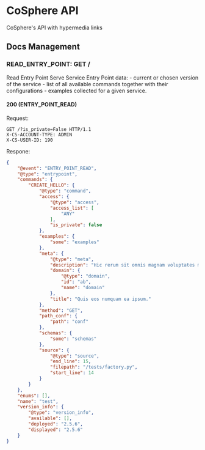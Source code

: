 
# CoSphere API
CoSphere's API with hypermedia links
## Docs Management
### READ_ENTRY_POINT: GET /
Read Entry Point 
Serve Service Entry Point data: - current or chosen version of the service - list of all available commands together with their configurations - examples collected for a given service.
#### 200 (ENTRY_POINT_READ)
Request:
```http
GET /?is_private=False HTTP/1.1
X-CS-ACCOUNT-TYPE: ADMIN
X-CS-USER-ID: 190
```
Respone:
```json
{
    "@event": "ENTRY_POINT_READ",
    "@type": "entrypoint",
    "commands": {
        "CREATE_HELLO": {
            "@type": "command",
            "access": {
                "@type": "access",
                "access_list": [
                    "ANY"
                ],
                "is_private": false
            },
            "examples": {
                "some": "examples"
            },
            "meta": {
                "@type": "meta",
                "description": "Hic rerum sit omnis magnam voluptates maiores saepe.",
                "domain": {
                    "@type": "domain",
                    "id": "ab",
                    "name": "domain"
                },
                "title": "Quis eos numquam ea ipsum."
            },
            "method": "GET",
            "path_conf": {
                "path": "conf"
            },
            "schemas": {
                "some": "schemas"
            },
            "source": {
                "@type": "source",
                "end_line": 15,
                "filepath": "/tests/factory.py",
                "start_line": 14
            }
        }
    },
    "enums": [],
    "name": "test",
    "version_info": {
        "@type": "version_info",
        "available": [],
        "deployed": "2.5.6",
        "displayed": "2.5.6"
    }
}
```
